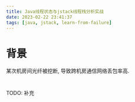 ```yaml
---
title: Java线程状态与jstack线程栈分析实战
date: 2023-02-22 23:41:37
tags: [java, jstack, learn-from-failure]
---
```


# 背景
某次机房间光纤被挖断, 导致跨机房通信网络丢包率高. 

# 
TODO: 补充
